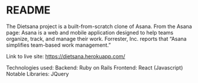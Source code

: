 # README

  The Dietsana project is a built-from-scratch clone of Asana. 
  From the Asana page:
  Asana is a web and mobile application designed to help teams organize, track, and manage their work. Forrester, Inc. reports that “Asana simplifies team-based work management.”

Link to live site: 
  https://dietsana.herokuapp.com/


Technologies used:
  Backend: Ruby on Rails
  Frontend: React (Javascript)
  Notable Libraries: JQuery
